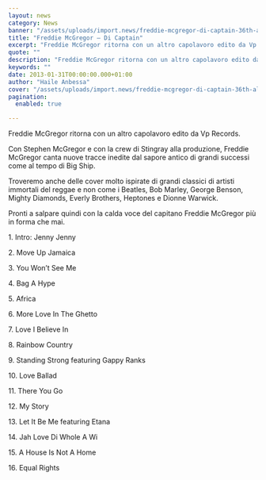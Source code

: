 ```yaml
---
layout: news
category: News
banner: "/assets/uploads/import.news/freddie-mcgregor-di-captain-36th-album-jayblessed.jpg"
title: "Freddie McGregor – Di Captain"
excerpt: "Freddie McGregor ritorna con un altro capolavoro edito da Vp Records.   Con Stephen McGregor e con la crew di Stingray alla produzione, Freddie McGregor canta nuove tracce inedite dal sapore antico di grandi successi come al tempo di Big Ship.   Troveremo anche delle cover molto ispirate  di grandi classici di artisti immortali del [&hellip"
quote: ""
description: "Freddie McGregor ritorna con un altro capolavoro edito da Vp Records.   Con Stephen McGregor e con la crew di Stingray alla produzione, Freddie McGregor canta nuove tracce inedite dal sapore antico di grandi successi come al tempo di Big Ship.   Troveremo anche delle cover molto ispirate  di grandi classici di artisti immortali del [&hellip"
keywords: ""
date: 2013-01-31T00:00:00.000+01:00
author: "Haile Anbessa"
cover: "/assets/uploads/import.news/freddie-mcgregor-di-captain-36th-album-jayblessed.jpg"
pagination:
  enabled: true

---
```


Freddie McGregor ritorna con un altro capolavoro edito da Vp Records.

Con Stephen McGregor e con la crew di Stingray alla produzione, Freddie McGregor canta nuove tracce inedite dal sapore antico di grandi successi come al tempo di Big Ship.

Troveremo anche delle cover molto ispirate di grandi classici di artisti immortali del reggae e non come i Beatles, Bob Marley, George Benson, Mighty Diamonds, Everly Brothers, Heptones e Dionne Warwick.

Pronti a salpare quindi con la calda voce del capitano Freddie McGregor più in forma che mai.

1\. Intro: Jenny Jenny

2\. Move Up Jamaica

3\. You Won’t See Me

4\. Bag A Hype

5\. Africa

6\. More Love In The Ghetto

7\. Love I Believe In

8\. Rainbow Country

9\. Standing Strong featuring Gappy Ranks

10\. Love Ballad

11\. There You Go

12\. My Story

13\. Let It Be Me featuring Etana

14\. Jah Love Di Whole A Wi

15\. A House Is Not A Home

16\. Equal Rights